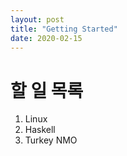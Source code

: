 ```yaml
---
layout: post
title: "Getting Started"
date: 2020-02-15
---
```


# 할 일 목록
1. Linux
1. Haskell
1. Turkey NMO
